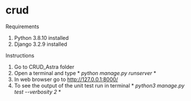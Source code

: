 # crud

Requirements
1. Python 3.8.10 installed
2. Django 3.2.9 installed

Instructions
1. Go to CRUD_Astra folder 
2. Open a terminal and type * *python manage.py runserver* *
3. In web browser go to http://127.0.0.1:8000/
4. To see the output of the unit test run in terminal * *python3 manage.py test --verbosity 2* *
